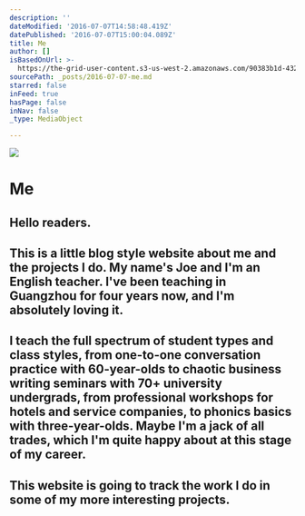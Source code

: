 ```yaml
---
description: ''
dateModified: '2016-07-07T14:58:48.419Z'
datePublished: '2016-07-07T15:00:04.089Z'
title: Me
author: []
isBasedOnUrl: >-
  https://the-grid-user-content.s3-us-west-2.amazonaws.com/90383b1d-4322-40ce-b946-a587eed1ea2f.jpg
sourcePath: _posts/2016-07-07-me.md
starred: false
inFeed: true
hasPage: false
inNav: false
_type: MediaObject

---
```

![](https://the-grid-user-content.s3-us-west-2.amazonaws.com/90383b1d-4322-40ce-b946-a587eed1ea2f.jpg)

# Me

## Hello readers.

## This is a little blog style website about me and the projects I do. My name's Joe and I'm an English teacher. I've been teaching in Guangzhou for four years now, and I'm absolutely loving it.

## I teach the full spectrum of student types and class styles, from one-to-one conversation practice with 60-year-olds to chaotic business writing seminars with 70+ university undergrads, from professional workshops for hotels and service companies, to phonics basics with three-year-olds. Maybe I'm a jack of all trades, which I'm quite happy about at this stage of my career.

## This website is going to track the work I do in some of my more interesting projects.